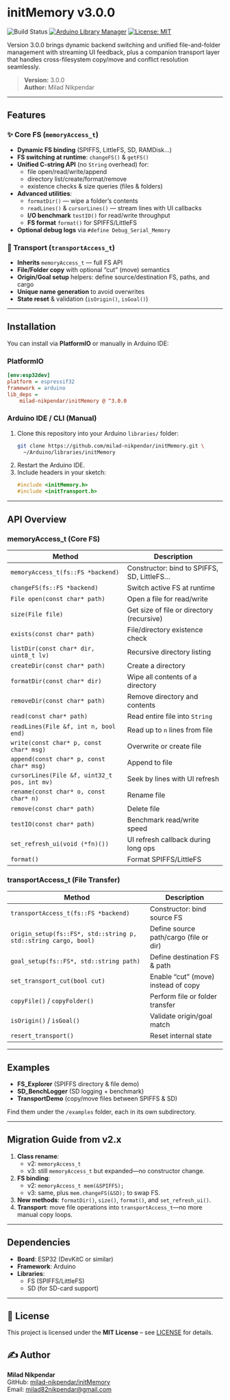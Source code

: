 # initMemory v3.0.0 

![Build Status](https://github.com/milad-nikpendar/initMemory/actions/workflows/ci.yml/badge.svg)
[![Arduino Library Manager](https://img.shields.io/badge/Arduino-Library_Manager-00979D.svg?logo=arduino&logoColor=white)](https://docs.arduino.cc/libraries/initmemory/)
[![License: MIT](https://img.shields.io/badge/License-MIT-yellow.svg)](https://opensource.org/licenses/MIT)

Version 3.0.0 brings dynamic backend switching and unified file-and-folder management with streaming UI feedback, plus a companion transport layer that handles cross-filesystem copy/move and conflict resolution seamlessly.

> **Version:** 3.0.0  
> **Author:** Milad Nikpendar

---

## Features

### ✨ Core FS (`memoryAccess_t`)

- **Dynamic FS binding** (SPIFFS, LittleFS, SD, RAMDisk…)  
- **FS switching at runtime**: `changeFS()` & `getFS()`  
- **Unified C-string API** (no `String` overhead) for:
  - file open/read/write/append  
  - directory list/create/format/remove  
  - existence checks & size queries (files & folders)  
- **Advanced utilities**:  
  - `formatDir()` — wipe a folder’s contents  
  - `readLines()` & `cursorLines()` — stream lines with UI callbacks  
  - **I/O benchmark** `testIO()` for read/write throughput  
  - **FS format** `format()` for SPIFFS/LittleFS  
- **Optional debug logs** via `#define Debug_Serial_Memory`

### 🔄 Transport (`transportAccess_t`)

- **Inherits** `memoryAccess_t` — full FS API  
- **File/Folder copy** with optional “cut” (move) semantics  
- **Origin/Goal setup** helpers: define source/destination FS, paths, and cargo  
- **Unique name generation** to avoid overwrites  
- **State reset** & validation (`isOrigin()`, `isGoal()`)

---

## Installation

You can install via **PlatformIO** or manually in Arduino IDE:

### PlatformIO

```ini
[env:esp32dev]
platform = espressif32
framework = arduino
lib_deps = 
    milad-nikpendar/initMemory @ ^3.0.0
```

### Arduino IDE / CLI (Manual)

1. Clone this repository into your Arduino `libraries/` folder:  
   ```bash
   git clone https://github.com/milad-nikpendar/initMemory.git \
     ~/Arduino/libraries/initMemory
   ```
2. Restart the Arduino IDE.  
3. Include headers in your sketch:
   ```cpp
   #include <initMemory.h>
   #include <initTransport.h>
   ```

---

## API Overview

### memoryAccess_t (Core FS)

| Method                                | Description                                           |
|---------------------------------------|-------------------------------------------------------|
| `memoryAccess_t(fs::FS *backend)`     | Constructor: bind to SPIFFS, SD, LittleFS…            |
| `changeFS(fs::FS *backend)`           | Switch active FS at runtime                           |
| `File open(const char* path)`         | Open a file for read/write                            |
| `size(File file)`                     | Get size of file or directory (recursive)             |
| `exists(const char* path)`            | File/directory existence check                        |
| `listDir(const char* dir, uint8_t lv)`| Recursive directory listing                           |
| `createDir(const char* path)`         | Create a directory                                     |
| `formatDir(const char* dir)`          | Wipe all contents of a directory                      |
| `removeDir(const char* path)`         | Remove directory and contents                         |
| `read(const char* path)`              | Read entire file into `String`                        |
| `readLines(File &f, int n, bool end)` | Read up to `n` lines from file                        |
| `write(const char* p, const char* msg)`| Overwrite or create file                             |
| `append(const char* p, const char* msg)`| Append to file                                       |
| `cursorLines(File &f, uint32_t pos, int mv)`| Seek by lines with UI refresh                 |
| `rename(const char* o, const char* n)`| Rename file                                           |
| `remove(const char* path)`            | Delete file                                           |
| `testIO(const char* path)`            | Benchmark read/write speed                            |
| `set_refresh_ui(void (*fn)())`        | UI refresh callback during long ops                   |
| `format()`                            | Format SPIFFS/LittleFS                                |

### transportAccess_t (File Transfer)

| Method                                                           | Description                                                |
|------------------------------------------------------------------|------------------------------------------------------------|
| `transportAccess_t(fs::FS *backend)`                             | Constructor: bind source FS                                 |
| `origin_setup(fs::FS*, std::string p, std::string cargo, bool)`  | Define source path/cargo (file or dir)                      |
| `goal_setup(fs::FS*, std::string path)`                          | Define destination FS & path                                |
| `set_transport_cut(bool cut)`                                    | Enable “cut” (move) instead of copy                         |
| `copyFile()` / `copyFolder()`                                    | Perform file or folder transfer                             |
| `isOrigin()` / `isGoal()`                                        | Validate origin/goal match                                  |
| `resert_transport()`                                             | Reset internal state                                        |

---

## Examples

- **FS_Explorer** (SPIFFS directory & file demo)  
- **SD_BenchLogger** (SD logging + benchmark)  
- **TransportDemo** (copy/move files between SPIFFS & SD)

Find them under the `/examples` folder, each in its own subdirectory.

---

## Migration Guide from v2.x

1. **Class rename**:  
   - v2: `memoryAccess_t`  
   - v3: still `memoryAccess_t` but expanded—no constructor change.  
2. **FS binding**:  
   - v2: `memoryAccess_t mem(&SPIFFS);`  
   - v3: same, plus `mem.changeFS(&SD);` to swap FS.  
3. **New methods**: `formatDir()`, `size()`, `format()`, and `set_refresh_ui()`.  
4. **Transport**: move file operations into `transportAccess_t`—no more manual copy loops.

---

## Dependencies

- **Board**: ESP32 (DevKitC or similar)  
- **Framework**: Arduino  
- **Libraries**:  
  - FS (SPIFFS/LittleFS)  
  - SD (for SD-card support)

---

## 🧾 License

This project is licensed under the **MIT License** – see [LICENSE](LICENSE) for details.

## ✍️ Author

**Milad Nikpendar**  
GitHub: [milad-nikpendar/initMemory](https://github.com/milad-nikpendar/initMemory)  
Email: milad82nikpendar@gmail.com  
